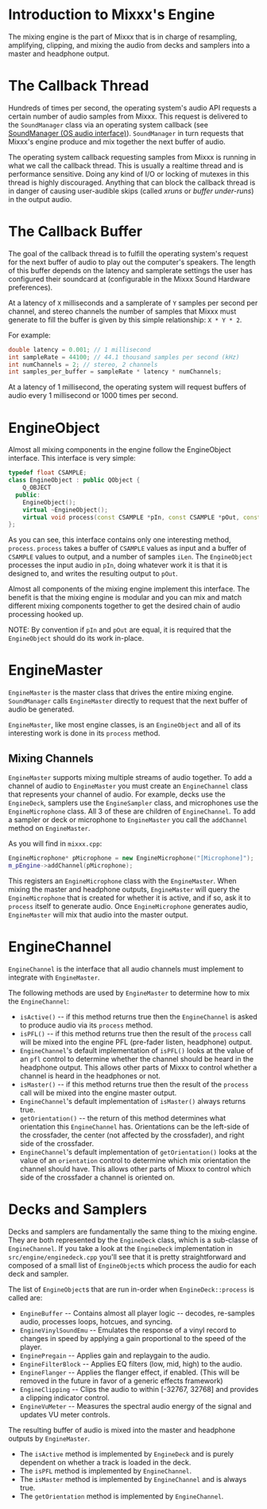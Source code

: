 # Introduction to Mixxx's Engine

The mixing engine is the part of Mixxx that is in charge of resampling,
amplifying, clipping, and mixing the audio from decks and samplers into
a master and headphone output.

# The Callback Thread

Hundreds of times per second, the operating system's audio API requests
a certain number of audio samples from Mixxx. This request is delivered
to the `SoundManager` class via an operating system callback (see
[SoundManager (OS audio interface)](developer_guide_soundmanager)).
`SoundManager` in turn requests that Mixxx's engine produce and mix
together the next buffer of audio.

The operating system callback requesting samples from Mixxx is running
in what we call the callback thread. This is usually a realtime thread
and is performance sensitive. Doing any kind of I/O or locking of
mutexes in this thread is highly discouraged. Anything that can block
the callback thread is in danger of causing user-audible skips (called
*xruns* or *buffer under-runs*) in the output audio.

# The Callback Buffer

The goal of the callback thread is to fulfill the operating system's
request for the next buffer of audio to play out the computer's
speakers. The length of this buffer depends on the latency and
samplerate settings the user has configured their soundcard at
(configurable in the Mixxx Sound Hardware preferences).

At a latency of `X` milliseconds and a samplerate of `Y` samples per
second per channel, and stereo channels the number of samples that Mixxx
must generate to fill the buffer is given by this simple relationship:
`X * Y * 2`.

For example:

``` c++
double latency = 0.001; // 1 millisecond
int sampleRate = 44100; // 44.1 thousand samples per second (kHz)
int numChannels = 2; // stereo, 2 channels 
int samples_per_buffer = sampleRate * latency * numChannels;
```

At a latency of 1 millisecond, the operating system will request buffers
of audio every 1 millisecond or 1000 times per second.

# EngineObject

Almost all mixing components in the engine follow the EngineObject
interface. This interface is very simple:

``` c++
typedef float CSAMPLE;
class EngineObject : public QObject {                                                                                                                       
    Q_OBJECT                                                                                                                                                
  public:                                                                                                                                                     
    EngineObject();                                                                                                                                         
    virtual ~EngineObject();                                                                                                                                
    virtual void process(const CSAMPLE *pIn, const CSAMPLE *pOut, const int iLen) = 0;                                                                                                                                                                                                   
};
```

As you can see, this interface contains only one interesting method,
`process`. `process` takes a buffer of `CSAMPLE` values as input and a
buffer of `CSAMPLE` values to output, and a number of samples `iLen`.
The `EngineObject` processes the input audio in `pIn`, doing whatever
work it is that it is designed to, and writes the resulting output to
`pOut`.

Almost all components of the mixing engine implement this interface. The
benefit is that the mixing engine is modular and you can mix and match
different mixing components together to get the desired chain of audio
processing hooked up.

NOTE: By convention if `pIn` and `pOut` are equal, it is required that
the `EngineObject` should do its work in-place.

# EngineMaster

`EngineMaster` is the master class that drives the entire mixing engine.
`SoundManager` calls `EngineMaster` directly to request that the next
buffer of audio be generated.

`EngineMaster`, like most engine classes, is an `EngineObject` and all
of its interesting work is done in its `process` method.

## Mixing Channels

`EngineMaster` supports mixing multiple streams of audio together. To
add a channel of audio to `EngineMaster` you must create an
`EngineChannel` class that represents your channel of audio. For
example, decks use the `EngineDeck`, samplers use the `EngineSampler`
class, and microphones use the `EngineMicrophone` class. All 3 of these
are children of `EngineChannel`. To add a sampler or deck or microphone
to `EngineMaster` you call the `addChannel` method on `EngineMaster`.

As you will find in `mixxx.cpp`:

``` C++
EngineMicrophone* pMicrophone = new EngineMicrophone("[Microphone]"); 
m_pEngine->addChannel(pMicrophone);
```

This registers an `EngineMicrophone` class with the `EngineMaster`. When
mixing the master and headphone outputs, `EngineMaster` will query the
`EngineMicrophone` that is created for whether it is active, and if so,
ask it to `process` itself to generate audio. Once `EngineMicrophone`
generates audio, `EngineMaster` will mix that audio into the master
output.

# EngineChannel

`EngineChannel` is the interface that all audio channels must implement
to integrate with `EngineMaster`.

The following methods are used by `EngineMaster` to determine how to mix
the `EngineChannel`:

  - `isActive()` -- if this method returns true then the `EngineChannel`
    is asked to produce audio via its `process` method.
  - `isPFL()` -- if this method returns true then the result of the
    `process` call will be mixed into the engine PFL (pre-fader listen,
    headphone) output. 
  - `EngineChannel`'s default implementation of `isPFL()` looks at the
    value of an `pfl` control to determine whether the channel should be
    heard in the headphone output. This allows other parts of Mixxx to
    control whether a channel is heard in the headphones or not. 
  - `isMaster()` -- if this method returns true then the result of the
    `process` call will be mixed into the engine master output.
  - `EngineChannel`'s default implementation of `isMaster()` always
    returns true.
  - `getOrientation()` -- the return of this method determines what
    orientation this `EngineChannel` has. Orientations can be the
    left-side of the crossfader, the center (not affected by the
    crossfader), and right side of the crossfader.
  - `EngineChannel`'s default implementation of `getOrientation()` looks
    at the value of an `orientation` control to determine which mix
    orientation the channel should have. This allows other parts of
    Mixxx to control which side of the crossfader a channel is oriented
    on.

# Decks and Samplers

Decks and samplers are fundamentally the same thing to the mixing
engine. They are both represented by the `EngineDeck` class, which is a
sub-classe of `EngineChannel`. If you take a look at the `EngineDeck`
implementation in `src/engine/enginedeck.cpp` you'll see that it is
pretty straightforward and composed of a small list of `EngineObject`s
which process the audio for each deck and sampler.

The list of `EngineObject`s that are run in-order when
`EngineDeck::process` is called are:

  - `EngineBuffer` -- Contains almost all player logic -- decodes,
    re-samples audio, processes loops, hotcues, and syncing. 
  - `EngineVinylSoundEmu` -- Emulates the response of a vinyl record to
    changes in speed by applying a gain proportional to the speed of the
    player.
  - `EnginePregain` -- Applies gain and replaygain to the audio.
  - `EngineFilterBlock` -- Applies EQ filters (low, mid, high) to the
    audio. 
  - `EngineFlanger` -- Applies the flanger effect, if enabled. (This
    will be removed in the future in favor of a generic effects
    framework)
  - `EngineClipping` -- Clips the audio to within \[-32767, 32768\] and
    provides a clipping indicator control.
  - `EngineVuMeter` -- Measures the spectral audio energy of the signal
    and updates VU meter controls.

The resulting buffer of audio is mixed into the master and headphone
outputs by `EngineMaster`.

  - The `isActive` method is implemented by `EngineDeck` and is purely
    dependent on whether a track is loaded in the deck. 
  - The `isPFL` method is implemented by `EngineChannel`.
  - The `isMaster` method is implemented by `EngineChannel` and is
    always true. 
  - The `getOrientation` method is implemented by `EngineChannel`.
